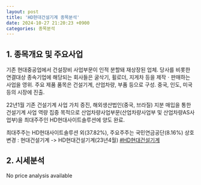 ```yaml
---
layout: post
title: 'HD현대건설기계 종목분석'
date: 2024-10-27 21:20:23 +0900
categories: 종목분석
---
```


## 1. 종목개요 및 주요사업

기존 현대중공업에서 건설장비 사업부문이 인적 분할돼 재상장된 업체. 당사를 비롯한 연결대상 종속기업에 해당되는 회사들은 굴삭기, 휠로더, 지게차 등을 제작ㆍ판매하는 사업을 영위. 주요 제품 품목은 건설기계, 산업차량, 부품 등으로 구성. 중국, 인도, 미국 등의 시장에 진출. 

22년1월 기존 건설기계 사업 가치 증진, 해외생산법인(중국, 브라질) 지분 매입을 통한 건설기계 사업 역량 집중 목적으로 산업차량사업부문(산업차량사업부 및 산업차량AS사업부)을 최대주주인 HD현대사이트솔루션에 양도 완료.

최대주주는 HD현대사이트솔루션 외(37.82%), 주요주주는 국민연금공단(8.16%) 상호변경 : 현대건설기계 -> HD현대건설기계(23년4월)
[#HD현대건설기계](#)

## 2. 시세분석

No price analysis available
